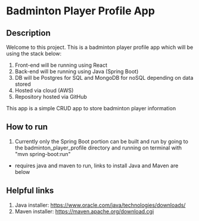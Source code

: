 # Badminton Player Profile App

## Description
Welcome to this project. This is a badminton player profile app which will be using the stack below:

1. Front-end will be running using React
2. Back-end will be running using Java (Spring Boot)
3. DB will be Postgres for SQL and MongoDB for noSQL depending on data stored
4. Hosted via cloud (AWS)
5. Repository hosted via GitHub

This app is a simple CRUD app to store badminton player information

## How to run
1. Currently only the Spring Boot portion can be built and run by going to the badminton_player_profile directory and running on terminal with "mvn spring-boot:run"
* requires java and maven to run, links to install Java and Maven are below


## Helpful links
1. Java installer: https://www.oracle.com/java/technologies/downloads/
2. Maven installer: https://maven.apache.org/download.cgi

